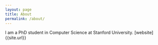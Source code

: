 ```yaml
---
layout: page
title: About
permalink: /about/
---
```


I am a PhD student in Computer Science at Stanford University.
[website] {{site.url}}
